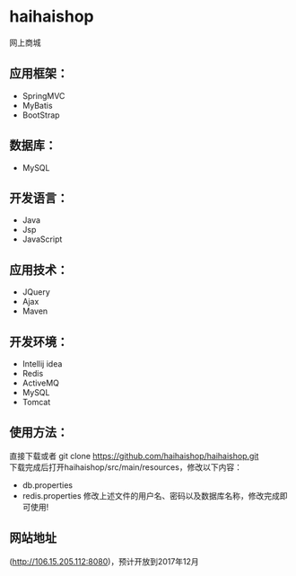 
# haihaishop
网上商城

## 应用框架：
-    SpringMVC
-    MyBatis
-    BootStrap

## 数据库：
-    MySQL

## 开发语言：
-    Java
-    Jsp
-    JavaScript

## 应用技术：
-    JQuery
-    Ajax
-    Maven

## 开发环境：
-    Intellij idea
-    Redis
-    ActiveMQ
-    MySQL
-    Tomcat

## 使用方法：
  直接下载或者 git clone https://github.com/haihaishop/haihaishop.git</br>
  下载完成后打开haihaishop/src/main/resources，修改以下内容：
  - db.properties
  - redis.properties
  修改上述文件的用户名、密码以及数据库名称，修改完成即可使用!
## 网站地址
(http://106.15.205.112:8080)，预计开放到2017年12月
